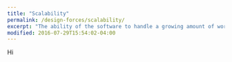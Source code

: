 ```yaml
---
title: "Scalability"
permalink: /design-forces/scalability/
excerpt: "The ability of the software to handle a growing amount of work in a capable manner, or its ability to be enlarged to accommodate that growth."
modified: 2016-07-29T15:54:02-04:00
---
```


Hi
